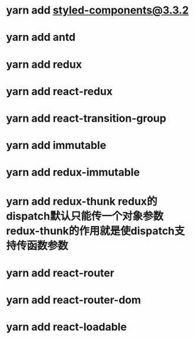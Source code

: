 # yarn add styled-components@3.3.2
# yarn add antd
# yarn add redux
# yarn add react-redux
# yarn add react-transition-group
# yarn add immutable
# yarn add redux-immutable
# yarn add redux-thunk     redux的dispatch默认只能传一个对象参数  redux-thunk的作用就是使dispatch支持传函数参数
# yarn add react-router
# yarn add react-router-dom
# yarn add react-loadable